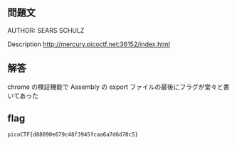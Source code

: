 ## 問題文

AUTHOR: SEARS SCHULZ

Description
http://mercury.picoctf.net:36152/index.html

## 解答

chrome の検証機能で Assembly の export ファイルの最後にフラグが堂々と書いてあった

## flag

`picoCTF{d88090e679c48f3945fcaa6a7d6d70c5}`
